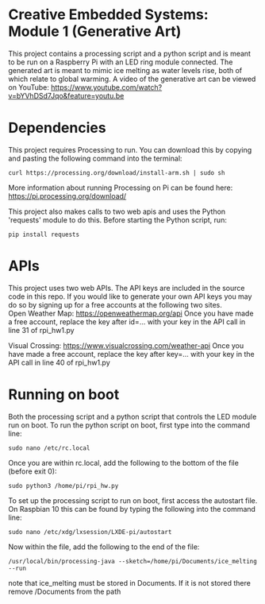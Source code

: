 # Creative Embedded Systems: Module 1 (Generative Art)

This project contains a processing script and a python script and is meant to be run on a Raspberry Pi with an LED ring module connected. The generated art is meant to mimic ice melting as water levels rise, both of which relate to global warming. A video of the generative art can be viewed on YouTube: https://www.youtube.com/watch?v=bYVhDSd7Jqo&feature=youtu.be

# Dependencies
This project requires Processing to run. You can download this by copying and pasting the following command into the terminal:

`curl https://processing.org/download/install-arm.sh | sudo sh`

More information about running Processing on Pi can be found here: https://pi.processing.org/download/

This project also makes calls to two web apis and uses the Python 'requests' module to do this. Before starting the Python script, run:

`pip install requests`

# APIs
This project uses two web APIs. The API keys are included in the source code in this repo. If you would like to generate your own API keys you may do so by signing up for a free accounts at the following two sites.  
Open Weather Map: https://openweathermap.org/api Once you have made a free account, replace the key after id=... with your key in the API call in line 31 of rpi_hw1.py 

Visual Crossing: https://www.visualcrossing.com/weather-api Once you have made a free account, replace the key after key=... with your key in the API call in line 40 of rpi_hw1.py 

# Running on boot
Both the processing script and a python script that controls the LED module run on boot.
To run the python script on boot, first type into the command line:

`sudo nano /etc/rc.local`

Once you are within rc.local, add the following to the bottom of the file (before exit 0):

`sudo python3 /home/pi/rpi_hw.py`

To set up the processing script to run on boot, first access the autostart file. On Raspbian 10 this can be found by typing the following into the command line:

`sudo nano /etc/xdg/lxsession/LXDE-pi/autostart`

Now within the file, add the following to the end of the file:

`/usr/local/bin/processing-java --sketch=/home/pi/Documents/ice_melting --run`

note that ice_melting must be stored in Documents. If it is not stored there remove /Documents from the path
